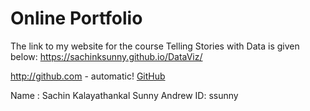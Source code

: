 # Online Portfolio

The link to my website for the course Telling Stories with Data is given below:
https://sachinksunny.github.io/DataViz/

http://github.com - automatic!
[GitHub](http://github.com)

Name     : Sachin Kalayathankal Sunny
Andrew ID: ssunny





